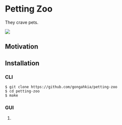 # Petting Zoo

They crave pets.

![](https://encrypted-tbn0.gstatic.com/images?q=tbn:ANd9GcRN2gHRf34daZW3bPGN-V_b4znTYiuoACzlrr5ZXjEBi8clCzyad89TpEnQCWdZE7jRCis&usqp=CAU)

## Motivation

## Installation

### CLI

```console
$ git clone https://github.com/gongahkia/petting-zoo
$ cd petting-zoo
$ make
```

### GUI

1. 
